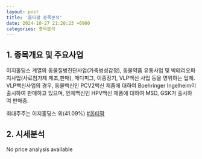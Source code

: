 ```yaml
---
layout: post
title: '옵티팜 종목분석'
date: 2024-10-27 21:20:23 +0900
categories: 종목분석
---
```


## 1. 종목개요 및 주요사업

이지홀딩스 계열의 동물질병진단사업(가축병성감정), 동물약품 유통사업 및 박테리오파지사업(사료첨가제 제조,판매), 메디피그, 이종장기, VLP백신 사업 등을 영위하는 업체. VLP백신사업의 경우, 동물백신인 PCV2백신 제품에 대하여 Boehringer Ingelheim이 출시하여 판매하고 있으며, 인체백신인 HPV백신 제품에 대하여 MSD, GSK가 출시하여 판매중.

최대주주는 이지홀딩스 외(41.09%)
[#옵티팜](#)

## 2. 시세분석

No price analysis available
